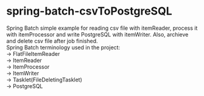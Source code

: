 # spring-batch-csvToPostgreSQL
Spring Batch simple example for reading csv file with itemReader, process it with itemProcessor and write PostgreSQL with itemWriter. Also, archieve and delete csv file after job finished.\
Spring Batch terminology used in the project:\
             -> FlatFileItemReader\
             -> ItemReader\
             -> ItemProcessor\
             -> ItemWriter\
             -> Tasklet(FileDeletingTasklet)\
             -> PostgreSQL
             
